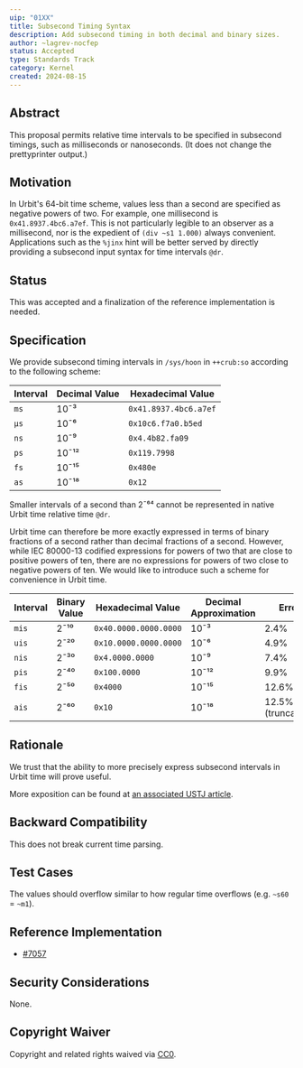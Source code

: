 ```yaml
---
uip: "01XX"
title: Subsecond Timing Syntax
description: Add subsecond timing in both decimal and binary sizes.
author: ~lagrev-nocfep
status: Accepted
type: Standards Track
category: Kernel
created: 2024-08-15
---
```


## Abstract

This proposal permits relative time intervals to be specified in subsecond timings, such as milliseconds or nanoseconds.  (It does not change the prettyprinter output.)

## Motivation

In Urbit's 64-bit time scheme, values less than a second are specified as negative powers of two.  For example, one millisecond is `0x41.8937.4bc6.a7ef`.  This is not particularly legible to an observer as a millisecond, nor is the expedient of `(div ~s1 1.000)` always convenient.  Applications such as the `%jinx` hint will be better served by directly providing a subsecond input syntax for time intervals `@dr`.

## Status
This was accepted and a finalization of the reference implementation is needed.

## Specification

We provide subsecond timing intervals in `/sys/hoon` in `++crub:so` according to the following scheme:

| Interval | Decimal Value | Hexadecimal Value |
| -------- | ------------- | ----------------- |
| `ms`     | 10¯³          | `0x41.8937.4bc6.a7ef` |
| `µs`     | 10¯⁶          | `0x10c6.f7a0.b5ed` |
| `ns`     | 10¯⁹          | `0x4.4b82.fa09` |
| `ps`     | 10¯¹²          | `0x119.7998` |
| `fs`     | 10¯¹⁵          | `0x480e` |
| `as`     | 10¯¹⁸          | `0x12` |

Smaller intervals of a second than 2¯⁶⁴ cannot be represented in native Urbit time relative time `@dr`.

Urbit time can therefore be more exactly expressed in terms of binary fractions of a second rather than decimal fractions of a second.  However, while IEC 80000-13 codified expressions for powers of two that are close to positive powers of ten, there are no expressions for powers of two close to negative powers of ten.  We would like to introduce such a scheme for convenience in Urbit time.

| Interval | Binary Value | Hexadecimal Value | Decimal Approximation | Error |
| -------- | ------------ | ----------------- | --------------------- | ----- |
| `mis`    | 2¯¹⁰      | `0x40.0000.0000.0000` | 10¯³ | 2.4% |
| `uis`    | 2¯²⁰      | `0x10.0000.0000.0000` | 10¯⁶ | 4.9% |
| `nis`    | 2¯³⁰      | `0x4.0000.0000` | 10¯⁹ | 7.4% |
| `pis`    | 2¯⁴⁰      | `0x100.0000` | 10¯¹² | 9.9% |
| `fis`    | 2¯⁵⁰      | `0x4000` | 10¯¹⁵ | 12.6% |
| `ais`    | 2¯⁶⁰      | `0x10` | 10¯¹⁸ | 12.5% (truncation) |

## Rationale

We trust that the ability to more precisely express subsecond intervals in Urbit time will prove useful.

More exposition can be found at [an associated USTJ article](https://github.com/Urbit-Systems-Technical-Journal/ustj-subsecond-timing/blob/master/mss.tex).

## Backward Compatibility

This does not break current time parsing.

## Test Cases

The values should overflow similar to how regular time overflows (e.g. `~s60` = `~m1`).

## Reference Implementation

- [#7057](https://github.com/urbit/urbit/pull/7057)

## Security Considerations

None.

## Copyright Waiver

Copyright and related rights waived via [CC0](../LICENSE.md).
